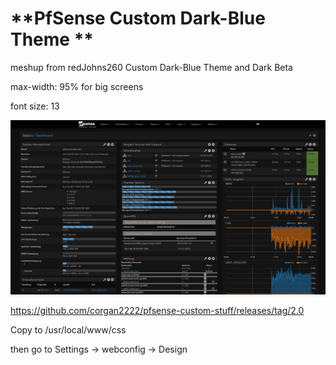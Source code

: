 # **PfSense Custom Dark-Blue Theme **

meshup from redJohns260 Custom Dark-Blue Theme and Dark Beta

max-width: 95% for big screens

font size: 13

![pfsense-dark-blue-theme](https://raw.githubusercontent.com/corgan2222/pfsense-custom-stuff/master/firefox_PYTPYnGpKR.png)

https://github.com/corgan2222/pfsense-custom-stuff/releases/tag/2.0

Copy to /usr/local/www/css

then go to Settings -> webconfig -> Design
